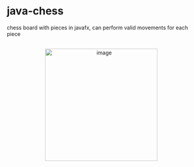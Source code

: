 # java-chess

chess board with pieces in javafx, can perform valid movements for each piece<br><br>
<p align="center">
  <img width="300" alt="image" src="https://github.com/thornxyz/java-chess/assets/111498659/e19b6027-e79c-4db6-a382-3d55c2ffc53f">
</p>

